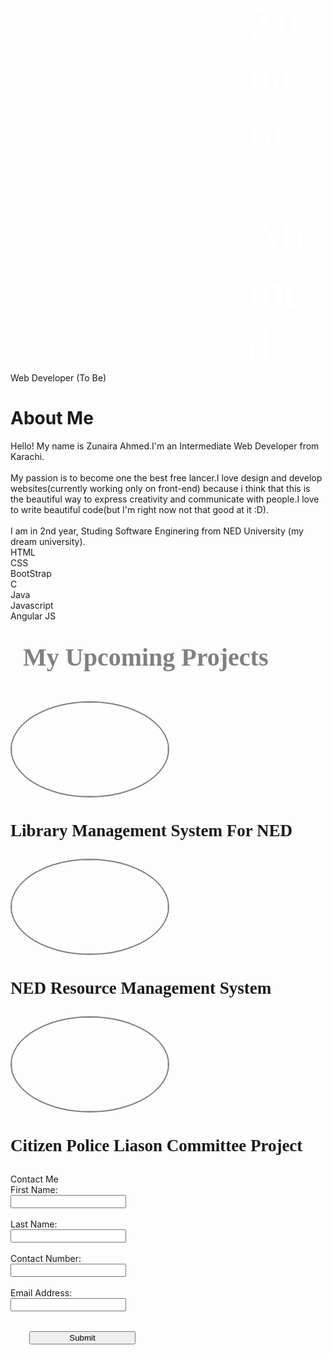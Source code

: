 <!doctype html>
</html>

<head><title>Home</title>
<link rel="stylesheet" type="text/css" href="stylesheet.css">
<!-- Latest compiled and minified CSS -->
<link rel="stylesheet" href="https://maxcdn.bootstrapcdn.com/bootstrap/3.3.7/css/bootstrap.min.css">

<!-- jQuery library -->
<script src="https://ajax.googleapis.com/ajax/libs/jquery/3.2.1/jquery.min.js"></script>

<!-- Latest compiled JavaScript -->
<script src="https://maxcdn.bootstrapcdn.com/bootstrap/3.3.7/js/bootstrap.min.js"></script>
</head>
<body>
<div class="major"><div style="font-size:75px;font-family:Monotype Corsiva;margin:0px 30px 0px 380px;color:white;"> Zunaira  &nbsp; Ahmed</div>
<div class="one">Web Developer (To Be)</div></div>
<div class="sub"><h1 class="head"> About  Me </h1>
<p></p><div class="container">
  <div class="col-sm-6"> Hello! My name is Zunaira Ahmed.I'm an Intermediate Web Developer from Karachi.<br><br/>My passion is to become one the best free lancer.I love design and 
  develop websites(currently working only on front-end) because i think that this is the beautiful way to express creativity and communicate
  with people.I love to write beautiful code(but I'm right now not that good at it :D).
  <br><br>
  I am in 2nd year, Studing Software Enginering from NED University (my dream university).</div>
  <div class="col-sm-6">
  
  <div class="progress"> 
    <div class="progress-bar progress-bar-striped active" role="progressbar" aria-valuenow="100" aria-valuemin="0" aria-valuemax="100" style="width:100%">
      HTML
    </div></div>
	<div class="progress"> 
	<div class="progress-bar progress-bar-striped active" role="progressbar" aria-valuenow="98" aria-valuemin="0" aria-valuemax="100" style="width:98%">
      CSS</div>
    </div>
	<div class="progress"> 
    <div class="progress-bar progress-bar-striped active" role="progressbar" aria-valuenow="95" aria-valuemin="0" aria-valuemax="100" style="width:95%">
      BootStrap
    </div></div>
	<div class="progress"> 
    <div class="progress-bar progress-bar-striped active" role="progressbar" aria-valuenow="90" aria-valuemin="0" aria-valuemax="100" style="width:90%">
      C 
    </div></div>
	<div class="progress"> 
    <div class="progress-bar progress-bar-striped active" role="progressbar" aria-valuenow="50" aria-valuemin="0" aria-valuemax="100" style="width:50%">
     Java
    </div></div>
	<div class="progress"> 
	<div class="progress-bar progress-bar-striped active" role="progressbar" aria-valuenow="35" aria-valuemin="0" aria-valuemax="100" style="width:35%">
      Javascript</div>
    </div><div class="progress"> 
	<div class="progress-bar progress-bar-striped active" role="progressbar" aria-valuenow="20" aria-valuemin="0" aria-valuemax="100" style="width:20%">
     Angular JS</div>
    </div>
  </div>
  <div class="upcome"> <h1 style="font-family:Poor Richard; font-size:40px;padding:20px;color:gray;margin-top:14px;"><strong>My Upcoming Projects</strong></h1>
  <div class="container">
  <div class="row">
  <div class="col-sm-4"><img src="c0b13e6659629.56027c9435d35.jpg" width="250px" height="150px" style="border-radius:60%; border:2px solid gray"/> <h2 style="font-family:Sakkal Majalla;font-size:27px;">Library Management System For NED<h2></div>
  <div class="col-sm-4"><img src="download.png" width="250px" height="150px"  style="border-radius:60%;border:2px solid gray"/> <h2 style="font-family:Sakkal Majalla;font-size:27px;">NED Resource Management System<h2></div>
  <div class="col-sm-4"><img src="427494-190458117732356-1877810596-n-e1415698841841.jpg" width="250px" height="150px" style="border-radius:60%;border:2px solid gray"/> <h2 style="font-family:Sakkal Majalla;font-size:27px;">Citizen Police Liason Committee Project<h2></div>
  </div></div></div>
</div></div>
<div class="bottom">
<div class="heading"> Contact Me </div>

<form>
First Name:<br> <input type="text" required /> <br><br>
Last Name: <br><input type="text" required /> <br><br>
Contact Number: <br><input type="text" required /> <br><br>
Email Address:<br><input type="text" required /> <br><br>
<button  class="btn btn-info btn-lg" style="width:170px;margin:15px 30px 30px 30px;"> Submit </button>
</form> 

</body>
</html>
